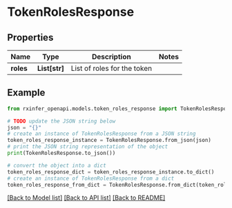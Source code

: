 # TokenRolesResponse


## Properties

Name | Type | Description | Notes
------------ | ------------- | ------------- | -------------
**roles** | **List[str]** | List of roles for the token | 

## Example

```python
from rxinfer_openapi.models.token_roles_response import TokenRolesResponse

# TODO update the JSON string below
json = "{}"
# create an instance of TokenRolesResponse from a JSON string
token_roles_response_instance = TokenRolesResponse.from_json(json)
# print the JSON string representation of the object
print(TokenRolesResponse.to_json())

# convert the object into a dict
token_roles_response_dict = token_roles_response_instance.to_dict()
# create an instance of TokenRolesResponse from a dict
token_roles_response_from_dict = TokenRolesResponse.from_dict(token_roles_response_dict)
```
[[Back to Model list]](../README.md#documentation-for-models) [[Back to API list]](../README.md#documentation-for-api-endpoints) [[Back to README]](../README.md)


